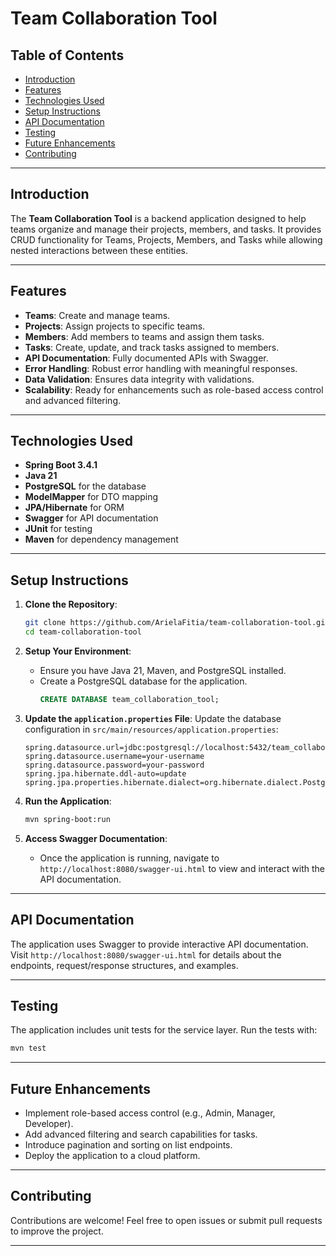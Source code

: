 # Team Collaboration Tool

## Table of Contents
- [Introduction](#introduction)
- [Features](#features)
- [Technologies Used](#technologies-used)
- [Setup Instructions](#setup-instructions)
- [API Documentation](#api-documentation)
- [Testing](#testing)
- [Future Enhancements](#future-enhancements)
- [Contributing](#contributing)

---

## Introduction
The **Team Collaboration Tool** is a backend application designed to help teams organize and manage their projects, members, and tasks. It provides CRUD functionality for Teams, Projects, Members, and Tasks while allowing nested interactions between these entities.

---

## Features
- **Teams**: Create and manage teams.
- **Projects**: Assign projects to specific teams.
- **Members**: Add members to teams and assign them tasks.
- **Tasks**: Create, update, and track tasks assigned to members.
- **API Documentation**: Fully documented APIs with Swagger.
- **Error Handling**: Robust error handling with meaningful responses.
- **Data Validation**: Ensures data integrity with validations.
- **Scalability**: Ready for enhancements such as role-based access control and advanced filtering.

---

## Technologies Used
- **Spring Boot 3.4.1**
- **Java 21**
- **PostgreSQL** for the database
- **ModelMapper** for DTO mapping
- **JPA/Hibernate** for ORM
- **Swagger** for API documentation
- **JUnit** for testing
- **Maven** for dependency management

---

## Setup Instructions
1. **Clone the Repository**:
   ```bash
   git clone https://github.com/ArielaFitia/team-collaboration-tool.git
   cd team-collaboration-tool
   ```

2. **Setup Your Environment**:
    - Ensure you have Java 21, Maven, and PostgreSQL installed.
    - Create a PostgreSQL database for the application.
      ```sql
      CREATE DATABASE team_collaboration_tool;
      ```

3. **Update the `application.properties` File**:
   Update the database configuration in `src/main/resources/application.properties`:
   ```properties
   spring.datasource.url=jdbc:postgresql://localhost:5432/team_collaboration_tool
   spring.datasource.username=your-username
   spring.datasource.password=your-password
   spring.jpa.hibernate.ddl-auto=update
   spring.jpa.properties.hibernate.dialect=org.hibernate.dialect.PostgreSQLDialect
   ```

4. **Run the Application**:
   ```bash
   mvn spring-boot:run
   ```

5. **Access Swagger Documentation**:
    - Once the application is running, navigate to `http://localhost:8080/swagger-ui.html` to view and interact with the API documentation.

---

## API Documentation
The application uses Swagger to provide interactive API documentation. Visit `http://localhost:8080/swagger-ui.html` for details about the endpoints, request/response structures, and examples.

---

## Testing
The application includes unit tests for the service layer. Run the tests with:
```bash
mvn test
```

---

## Future Enhancements
- Implement role-based access control (e.g., Admin, Manager, Developer).
- Add advanced filtering and search capabilities for tasks.
- Introduce pagination and sorting on list endpoints.
- Deploy the application to a cloud platform.

---

## Contributing
Contributions are welcome! Feel free to open issues or submit pull requests to improve the project.

---